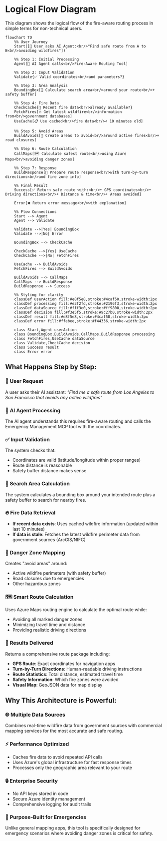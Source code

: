 # Logical Flow Diagram

This diagram shows the logical flow of the fire-aware routing process in simple terms for non-technical users.

```mermaid
flowchart TD
    %% User Journey
    Start([👤 User asks AI Agent:<br/>"Find safe route from A to B<br/>avoiding wildfires"])
    
    %% Step 1: Initial Processing
    Agent[🤖 AI Agent calls<br/>Fire-Aware Routing Tool]
    
    %% Step 2: Input Validation
    Validate{✅ Valid coordinates<br/>and parameters?}
    
    %% Step 3: Area Analysis
    BoundingBox[📏 Calculate search area<br/>around your route<br/>+ safety buffer]
    
    %% Step 4: Fire Data
    CheckCache{💾 Recent fire data<br/>already available?}
    FetchFires[🔥 Get latest wildfire<br/>information from<br/>government databases]
    UseCache[📋 Use cached<br/>fire data<br/>< 10 minutes old]
    
    %% Step 5: Avoid Areas
    BuildAvoids[🚫 Create areas to avoid<br/>around active fires<br/>+ road closures]
    
    %% Step 6: Route Calculation
    CallMaps[🗺️ Calculate safest route<br/>using Azure Maps<br/>avoiding danger zones]
    
    %% Step 7: Response
    BuildResponse[📍 Prepare route response<br/>with turn-by-turn directions<br/>and fire zone info]
    
    %% Final Result
    Success[✅ Return safe route with:<br/>• GPS coordinates<br/>• Driving directions<br/>• Distance & time<br/>• Areas avoided]
    
    Error[❌ Return error message<br/>with explanation]
    
    %% Flow Connections
    Start --> Agent
    Agent --> Validate
    
    Validate -->|Yes| BoundingBox
    Validate -->|No| Error
    
    BoundingBox --> CheckCache
    
    CheckCache -->|Yes| UseCache
    CheckCache -->|No| FetchFires
    
    UseCache --> BuildAvoids
    FetchFires --> BuildAvoids
    
    BuildAvoids --> CallMaps
    CallMaps --> BuildResponse
    BuildResponse --> Success
    
    %% Styling for clarity
    classDef userAction fill:#e8f5e8,stroke:#4caf50,stroke-width:2px
    classDef processing fill:#e3f2fd,stroke:#2196f3,stroke-width:2px
    classDef dataSource fill:#fff3e0,stroke:#ff9800,stroke-width:2px
    classDef decision fill:#f3e5f5,stroke:#9c27b0,stroke-width:2px
    classDef result fill:#e8f5e8,stroke:#4caf50,stroke-width:3px
    classDef error fill:#ffebee,stroke:#f44336,stroke-width:2px
    
    class Start,Agent userAction
    class BoundingBox,BuildAvoids,CallMaps,BuildResponse processing
    class FetchFires,UseCache dataSource
    class Validate,CheckCache decision
    class Success result
    class Error error
```

## What Happens Step by Step:

### 🚀 **User Request**
A user asks their AI assistant: *"Find me a safe route from Los Angeles to San Francisco that avoids any active wildfires"*

### 🤖 **AI Agent Processing**
The AI agent understands this requires fire-aware routing and calls the Emergency Management MCP tool with the coordinates.

### ✅ **Input Validation**
The system checks that:
- Coordinates are valid (latitude/longitude within proper ranges)
- Route distance is reasonable
- Safety buffer distance makes sense

### 📏 **Search Area Calculation**
The system calculates a bounding box around your intended route plus a safety buffer to search for nearby fires.

### 🔥 **Fire Data Retrieval**
- **If recent data exists**: Uses cached wildfire information (updated within last 10 minutes)
- **If data is stale**: Fetches the latest wildfire perimeter data from government sources (ArcGIS/NIFC)

### 🚫 **Danger Zone Mapping**
Creates "avoid areas" around:
- Active wildfire perimeters (with safety buffer)
- Road closures due to emergencies
- Other hazardous zones

### 🗺️ **Smart Route Calculation**
Uses Azure Maps routing engine to calculate the optimal route while:
- Avoiding all marked danger zones
- Minimizing travel time and distance
- Providing realistic driving directions

### 📍 **Results Delivered**
Returns a comprehensive route package including:
- **GPS Route**: Exact coordinates for navigation apps
- **Turn-by-Turn Directions**: Human-readable driving instructions  
- **Route Statistics**: Total distance, estimated travel time
- **Safety Information**: Which fire zones were avoided
- **Visual Map**: GeoJSON data for map display

## Why This Architecture is Powerful:

### 🌐 **Multiple Data Sources**
Combines real-time wildfire data from government sources with commercial mapping services for the most accurate and safe routing.

### ⚡ **Performance Optimized**
- Caches fire data to avoid repeated API calls
- Uses Azure's global infrastructure for fast response times
- Processes only the geographic area relevant to your route

### 🔒 **Enterprise Security**
- No API keys stored in code
- Secure Azure identity management
- Comprehensive logging for audit trails

### 🎯 **Purpose-Built for Emergencies**
Unlike general mapping apps, this tool is specifically designed for emergency scenarios where avoiding danger zones is critical for safety.